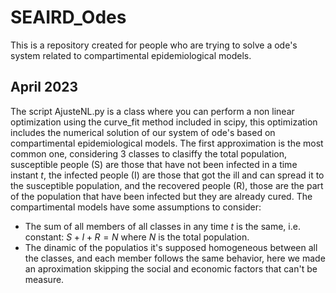 # SEAIRD_Odes
This is a repository created for people who are trying to solve a ode's system related to compartimental epidemiological models. 

## April 2023
The script AjusteNL.py is a class where you can perform a non linear optimization using the curve_fit method included in scipy, this optimization includes the numerical solution of our system of ode's based on compartimental epidemiological models. The first approximation is the most common one, considering 3 classes to clasiffy the total population, susceptible people (S) are those that have not been infected in a time instant $t$, the infected people (I) are those that got the ill and can spread it to the susceptible population, and the recovered people (R), those are the part of the population that have been infected but they are already cured.
The compartimental models have some assumptions to consider: 

- The sum of all members of all classes in any time $t$ is the same, i.e. constant: $S + I + R  = N$ where $N$ is the total population.
- The dinamic of the populatios it's supposed homogeneous between all the classes, and each member follows the same behavior, here we made an aproximation skipping the social and economic factors that can't be measure.
